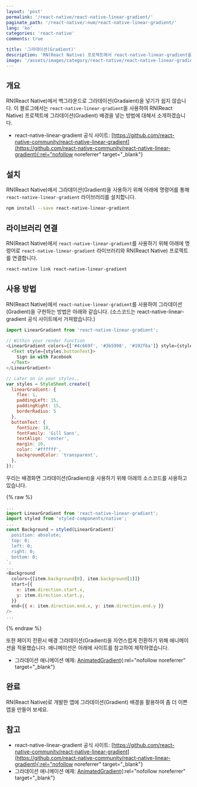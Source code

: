 ```yaml
---
layout: 'post'
permalink: '/react-native/react-native-linear-gradient/'
paginate_path: '/react-native/:num/react-native-linear-gradient/'
lang: 'ko'
categories: 'react-native'
comments: true

title: '그라데이션(Gradient)'
description: 'RN(React Native) 프로젝트에서 react-native-linear-gradient을 사용해서 그라데이션(Gradient) 백그라운드(background)를 만들어 보자.'
image: '/assets/images/category/react-native/react-native-linear-gradient.png'
---
```



## 개요
RN(React Native)에서 백그라운드로 그라데이션(Gradaient)을 넣기가 쉽지 않습니다. 이 블로그에서는 ```react-native-linear-gradient```을 사용하여 RN(React Native) 프로젝트에 그라데이션(Gradient) 배경을 넣는 방법에 대해서 소개하겠습니다.

- react-native-linear-gradient 공식 사이트: [https://github.com/react-native-community/react-native-linear-gradient](https://github.com/react-native-community/react-native-linear-gradient){:rel="nofollow noreferrer" target="_blank"}

## 설치
RN(React Native)에서 그라데이션(Gradient)을 사용하기 위해 아래에 명령어를 통해 ```react-native-linear-gradient``` 라이브러리를 설치합니다.

```bash
npm install --save react-native-linear-gradient
```

## 라이브러리 연결
RN(React Native)에서 ```react-native-linear-gradient```를 사용하기 위해 아래에 명령어로 ```react-native-linear-gradient``` 라이브러리와 RN(React Native) 프로젝트를 연결합니다.

```bash
react-native link react-native-linear-gradient
```

## 사용 방법
RN(React Native)에서 ```react-native-linear-gradient```를 사용하여 그라데이션(Gradient)을 구현하는 방법은 아래와 같습니다. (소스코드는 react-native-linear-gradient 공식 사이트에서 가져왔습니다.)

```js
import LinearGradient from 'react-native-linear-gradient';

// Within your render function
<LinearGradient colors={['#4c669f', '#3b5998', '#192f6a']} style={styles.linearGradient}>
  <Text style={styles.buttonText}>
    Sign in with Facebook
  </Text>
</LinearGradient>

// Later on in your styles..
var styles = StyleSheet.create({
  linearGradient: {
    flex: 1,
    paddingLeft: 15,
    paddingRight: 15,
    borderRadius: 5
  },
  buttonText: {
    fontSize: 18,
    fontFamily: 'Gill Sans',
    textAlign: 'center',
    margin: 10,
    color: '#ffffff',
    backgroundColor: 'transparent',
  },
});
```

우리는 배경화면 그라데이션(Gradient)을 사용하기 위해 아래의 소스코드를 사용하고 있습니다.

{% raw %}
```js
...
import LinearGradient from 'react-native-linear-gradient';
import styled from 'styled-components/native';
...
const Background = styled(LinearGradient)`
  position: absolute;
  top: 0;
  left: 0;
  right: 0;
  bottom: 0;
`;
...
<Background
  colors={[item.background[0], item.background[1]]}
  start={{
    x: item.direction.start.x,
    y: item.direction.start.y,
  }}
  end={{ x: item.direction.end.x, y: item.direction.end.y }}
/>
...
```
{% endraw %}

또한 페이지 전환시 배경 그라데이션(Gradient)을 자연스럽게 전환하기 위해 애니메이션을 적용했습니다. 애니메이션은 아래에 사이트를 참고하여 제작하였습니다.

- 그라데이션 애니메이션 예제: [AnimatedGradient](https://github.com/dslounge/rn-animated-gradient-example/tree/master/src/ColorExample/AnimatedGradient){:rel="nofollow noreferrer" target="_blank"}


## 완료
RN(React Native)로 개발한 앱에 그라데이션(Gradient) 배경을 활용하여 좀 더 이쁜 앱을 만들어 보세요.


## 참고
- react-native-linear-gradient 공식 사이트: [https://github.com/react-native-community/react-native-linear-gradient](https://github.com/react-native-community/react-native-linear-gradient){:rel="nofollow noreferrer" target="_blank"}
- 그라데이션 애니메이션 예제: [AnimatedGradient](https://github.com/dslounge/rn-animated-gradient-example/tree/master/src/ColorExample/AnimatedGradient){:rel="nofollow noreferrer" target="_blank"}